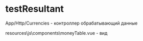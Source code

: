 # testResultant
App/Http/Currencies - контроллер обрабатывающий данные

resources\js\components\moneyTable.vue - вид
